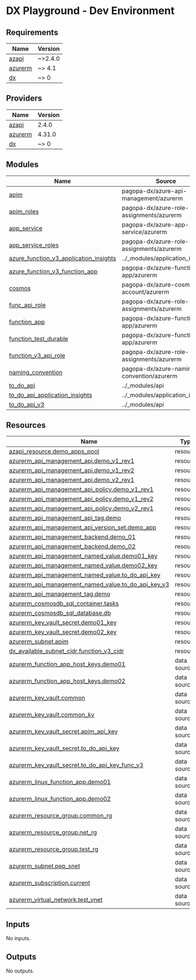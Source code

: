 # DX Playground - Dev Environment

<!-- BEGIN_TF_DOCS -->
## Requirements

| Name | Version |
|------|---------|
| <a name="requirement_azapi"></a> [azapi](#requirement\_azapi) | ~>2.4.0 |
| <a name="requirement_azurerm"></a> [azurerm](#requirement\_azurerm) | ~> 4.1 |
| <a name="requirement_dx"></a> [dx](#requirement\_dx) | ~> 0 |

## Providers

| Name | Version |
|------|---------|
| <a name="provider_azapi"></a> [azapi](#provider\_azapi) | 2.4.0 |
| <a name="provider_azurerm"></a> [azurerm](#provider\_azurerm) | 4.31.0 |
| <a name="provider_dx"></a> [dx](#provider\_dx) | ~> 0 |

## Modules

| Name | Source | Version |
|------|--------|---------|
| <a name="module_apim"></a> [apim](#module\_apim) | pagopa-dx/azure-api-management/azurerm | ~> 1 |
| <a name="module_apim_roles"></a> [apim\_roles](#module\_apim\_roles) | pagopa-dx/azure-role-assignments/azurerm | ~> 1 |
| <a name="module_app_service"></a> [app\_service](#module\_app\_service) | pagopa-dx/azure-app-service/azurerm | ~> 0 |
| <a name="module_app_service_roles"></a> [app\_service\_roles](#module\_app\_service\_roles) | pagopa-dx/azure-role-assignments/azurerm | ~> 1 |
| <a name="module_azure_function_v3_application_insights"></a> [azure\_function\_v3\_application\_insights](#module\_azure\_function\_v3\_application\_insights) | ../_modules/application_insights | n/a |
| <a name="module_azure_function_v3_function_app"></a> [azure\_function\_v3\_function\_app](#module\_azure\_function\_v3\_function\_app) | pagopa-dx/azure-function-app/azurerm | ~> 0 |
| <a name="module_cosmos"></a> [cosmos](#module\_cosmos) | pagopa-dx/azure-cosmos-account/azurerm | ~> 0 |
| <a name="module_func_api_role"></a> [func\_api\_role](#module\_func\_api\_role) | pagopa-dx/azure-role-assignments/azurerm | ~> 1 |
| <a name="module_function_app"></a> [function\_app](#module\_function\_app) | pagopa-dx/azure-function-app/azurerm | ~> 0 |
| <a name="module_function_test_durable"></a> [function\_test\_durable](#module\_function\_test\_durable) | pagopa-dx/azure-function-app/azurerm | ~> 0.2 |
| <a name="module_function_v3_api_role"></a> [function\_v3\_api\_role](#module\_function\_v3\_api\_role) | pagopa-dx/azure-role-assignments/azurerm | ~> 1 |
| <a name="module_naming_convention"></a> [naming\_convention](#module\_naming\_convention) | pagopa-dx/azure-naming-convention/azurerm | ~> 0.0 |
| <a name="module_to_do_api"></a> [to\_do\_api](#module\_to\_do\_api) | ../_modules/api | n/a |
| <a name="module_to_do_api_application_insights"></a> [to\_do\_api\_application\_insights](#module\_to\_do\_api\_application\_insights) | ../_modules/application_insights | n/a |
| <a name="module_to_do_api_v3"></a> [to\_do\_api\_v3](#module\_to\_do\_api\_v3) | ../_modules/api | n/a |

## Resources

| Name | Type |
|------|------|
| [azapi_resource.demo_apps_pool](https://registry.terraform.io/providers/azure/azapi/latest/docs/resources/resource) | resource |
| [azurerm_api_management_api.demo_v1_rev1](https://registry.terraform.io/providers/hashicorp/azurerm/latest/docs/resources/api_management_api) | resource |
| [azurerm_api_management_api.demo_v1_rev2](https://registry.terraform.io/providers/hashicorp/azurerm/latest/docs/resources/api_management_api) | resource |
| [azurerm_api_management_api.demo_v2_rev1](https://registry.terraform.io/providers/hashicorp/azurerm/latest/docs/resources/api_management_api) | resource |
| [azurerm_api_management_api_policy.demo_v1_rev1](https://registry.terraform.io/providers/hashicorp/azurerm/latest/docs/resources/api_management_api_policy) | resource |
| [azurerm_api_management_api_policy.demo_v1_rev2](https://registry.terraform.io/providers/hashicorp/azurerm/latest/docs/resources/api_management_api_policy) | resource |
| [azurerm_api_management_api_policy.demo_v2_rev1](https://registry.terraform.io/providers/hashicorp/azurerm/latest/docs/resources/api_management_api_policy) | resource |
| [azurerm_api_management_api_tag.demo](https://registry.terraform.io/providers/hashicorp/azurerm/latest/docs/resources/api_management_api_tag) | resource |
| [azurerm_api_management_api_version_set.demo_app](https://registry.terraform.io/providers/hashicorp/azurerm/latest/docs/resources/api_management_api_version_set) | resource |
| [azurerm_api_management_backend.demo_01](https://registry.terraform.io/providers/hashicorp/azurerm/latest/docs/resources/api_management_backend) | resource |
| [azurerm_api_management_backend.demo_02](https://registry.terraform.io/providers/hashicorp/azurerm/latest/docs/resources/api_management_backend) | resource |
| [azurerm_api_management_named_value.demo01_key](https://registry.terraform.io/providers/hashicorp/azurerm/latest/docs/resources/api_management_named_value) | resource |
| [azurerm_api_management_named_value.demo02_key](https://registry.terraform.io/providers/hashicorp/azurerm/latest/docs/resources/api_management_named_value) | resource |
| [azurerm_api_management_named_value.to_do_api_key](https://registry.terraform.io/providers/hashicorp/azurerm/latest/docs/resources/api_management_named_value) | resource |
| [azurerm_api_management_named_value.to_do_api_key_v3](https://registry.terraform.io/providers/hashicorp/azurerm/latest/docs/resources/api_management_named_value) | resource |
| [azurerm_api_management_tag.demo](https://registry.terraform.io/providers/hashicorp/azurerm/latest/docs/resources/api_management_tag) | resource |
| [azurerm_cosmosdb_sql_container.tasks](https://registry.terraform.io/providers/hashicorp/azurerm/latest/docs/resources/cosmosdb_sql_container) | resource |
| [azurerm_cosmosdb_sql_database.db](https://registry.terraform.io/providers/hashicorp/azurerm/latest/docs/resources/cosmosdb_sql_database) | resource |
| [azurerm_key_vault_secret.demo01_key](https://registry.terraform.io/providers/hashicorp/azurerm/latest/docs/resources/key_vault_secret) | resource |
| [azurerm_key_vault_secret.demo02_key](https://registry.terraform.io/providers/hashicorp/azurerm/latest/docs/resources/key_vault_secret) | resource |
| [azurerm_subnet.apim](https://registry.terraform.io/providers/hashicorp/azurerm/latest/docs/resources/subnet) | resource |
| [dx_available_subnet_cidr.function_v3_cidr](https://registry.terraform.io/providers/pagopa-dx/azure/latest/docs/resources/available_subnet_cidr) | resource |
| [azurerm_function_app_host_keys.demo01](https://registry.terraform.io/providers/hashicorp/azurerm/latest/docs/data-sources/function_app_host_keys) | data source |
| [azurerm_function_app_host_keys.demo02](https://registry.terraform.io/providers/hashicorp/azurerm/latest/docs/data-sources/function_app_host_keys) | data source |
| [azurerm_key_vault.common](https://registry.terraform.io/providers/hashicorp/azurerm/latest/docs/data-sources/key_vault) | data source |
| [azurerm_key_vault.common_kv](https://registry.terraform.io/providers/hashicorp/azurerm/latest/docs/data-sources/key_vault) | data source |
| [azurerm_key_vault_secret.apim_api_key](https://registry.terraform.io/providers/hashicorp/azurerm/latest/docs/data-sources/key_vault_secret) | data source |
| [azurerm_key_vault_secret.to_do_api_key](https://registry.terraform.io/providers/hashicorp/azurerm/latest/docs/data-sources/key_vault_secret) | data source |
| [azurerm_key_vault_secret.to_do_api_key_func_v3](https://registry.terraform.io/providers/hashicorp/azurerm/latest/docs/data-sources/key_vault_secret) | data source |
| [azurerm_linux_function_app.demo01](https://registry.terraform.io/providers/hashicorp/azurerm/latest/docs/data-sources/linux_function_app) | data source |
| [azurerm_linux_function_app.demo02](https://registry.terraform.io/providers/hashicorp/azurerm/latest/docs/data-sources/linux_function_app) | data source |
| [azurerm_resource_group.common_rg](https://registry.terraform.io/providers/hashicorp/azurerm/latest/docs/data-sources/resource_group) | data source |
| [azurerm_resource_group.net_rg](https://registry.terraform.io/providers/hashicorp/azurerm/latest/docs/data-sources/resource_group) | data source |
| [azurerm_resource_group.test_rg](https://registry.terraform.io/providers/hashicorp/azurerm/latest/docs/data-sources/resource_group) | data source |
| [azurerm_subnet.pep_snet](https://registry.terraform.io/providers/hashicorp/azurerm/latest/docs/data-sources/subnet) | data source |
| [azurerm_subscription.current](https://registry.terraform.io/providers/hashicorp/azurerm/latest/docs/data-sources/subscription) | data source |
| [azurerm_virtual_network.test_vnet](https://registry.terraform.io/providers/hashicorp/azurerm/latest/docs/data-sources/virtual_network) | data source |

## Inputs

No inputs.

## Outputs

No outputs.
<!-- END_TF_DOCS -->
